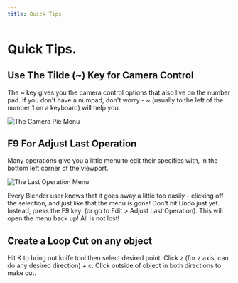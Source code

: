 ```yaml
---
title: Quick Tips
---
```


# Quick Tips.

## Use The Tilde (~) Key for Camera Control

The ~ key gives you the camera control options that also live on the number pad.
If you don't have a numpad, don't worry - ~ (usually to the left of the number 1 on a keyboard) will help you.

![The Camera Pie Menu](/images/blender/toolbox/tildePieMenu.gif)

## F9 For Adjust Last Operation

Many operations give you a little menu to edit their specifics with, in the bottom left corner of the viewport.

![The Last Operation Menu](/images/blender/toolbox/operationMenu.gif)

Every Blender user knows that it goes away a little too easily - clicking off the selection, and just like that the menu is gone! Don't hit Undo just yet. Instead, press the F9 key. (or go to Edit > Adjust Last Operation). This will open the menu back up! All is not lost!

## Create a Loop Cut on any object

Hit K to bring out knife tool then select desired point.  Click z (for z axis, can do any desired direction) + c.  Click outside of object in both directions to make cut.
